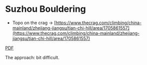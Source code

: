 # Suzhou Bouldering

- Topo on the crag → [https://www.thecrag.com/climbing/china-mainland/zhejiang-jiangsu/tian-chi-hill/area/1705861557](https://www.thecrag.com/climbing/china-mainland/zhejiang-jiangsu/tian-chi-hill/area/1705861557)


[PDF](https://s3.us-west-2.amazonaws.com/secure.notion-static.com/dd8465a5-3767-4c36-bd1c-d781e130c210/7d1535cf8dc6a86aac6270af117d2950.pdf?X-Amz-Algorithm=AWS4-HMAC-SHA256&X-Amz-Credential=AKIAT73L2G45O3KS52Y5%2F20201020%2Fus-west-2%2Fs3%2Faws4_request&X-Amz-Date=20201020T143154Z&X-Amz-Expires=86400&X-Amz-Signature=68be09d838656ba114cc73083fcb7570ec1335d79239c4faa7e48e579386c29d&X-Amz-SignedHeaders=host&response-content-disposition=filename%20%3D%227d1535cf8dc6a86aac6270af117d2950.pdf%22)

The approach: bit difficult.